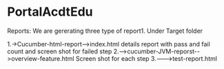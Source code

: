 # PortalAcdtEdu

Reports:
We are gererating three type of report1. Under Target folder 

1.->Cucumber-html-report-->index.html
details report with pass and fail count and screen shot for failed step
2.-->cucumber-JVM-reporst-->overview-feature.html
Screen shot for each step
3.--->test-report.html 
